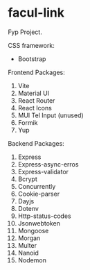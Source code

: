 # facul-link
Fyp Project.

CSS framework:
<ul><li>Bootstrap</li></ul>

Frontend Packages:
<ol>
  <li>Vite</li>
  <li>Material UI</li>
  <li>React Router</li>
  <li>React Icons</li>
  <li>MUI Tel Input (unused)</li>
  <li>Formik</li>
  <li>Yup</li>
</ol>

Backend Packages:
<ol>
  <li>Express</li>
  <li>Express-async-erros</li>
  <li>Express-validator</li>
  <li>Bcrypt</li>
  <li>Concurrently</li>
  <li>Cookie-parser</li>
  <li>Dayjs</li>
  <li>Dotenv</li>
  <li>Http-status-codes</li>
  <li>Jsonwebtoken</li>
  <li>Mongoose</li>
  <li>Morgan</li>
  <li>Multer</li>
  <li>Nanoid</li>
  <li>Nodemon</li>
</ol>

